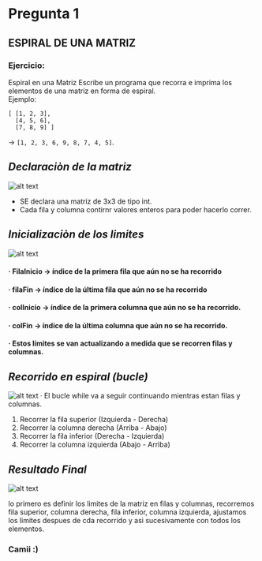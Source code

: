 # Pregunta 1
## ESPIRAL DE UNA  MATRIZ

### Ejercicio:
Espiral en una Matriz
Escribe un programa que recorra e imprima los elementos de una matriz en forma de espiral.  
Ejemplo:  
```
[ [1, 2, 3],
  [4, 5, 6],
  [7, 8, 9] ]
```
→ `[1, 2, 3, 6, 9, 8, 7, 4, 5]`.

 ## *Declaraciòn de la matriz*

![alt text](image-2.png)

 - SE declara una matriz de 3x3 de tipo int.
 - Cada fila y columna contirnr valores enteros para poder hacerlo correr. 

 ## *Inicializaciòn de los limites*
 ![alt text](image-3.png)

 #### ·  FilaInicio → índice de la primera fila que aún no se ha recorrido 
  #### ·  filaFin → índice de la última fila que aún no se ha recorrido
 #### · colInicio → índice de la primera columna que aún no se ha recorrido.
#### · colFin →  índice de la última columna que aún no se ha recorrido.
#### · Estos límites se van actualizando a medida que se recorren filas y columnas.

 ## *Recorrido en espiral (bucle)*
 ![alt text](image-8.png)
 ·  El bucle while va a seguir continuando mientras estan filas y columnas.

1) Recorrer la fila superior (Izquierda - Derecha)
2) Recorrer la columna derecha (Arriba - Abajo)
3) Recorrer la fila inferior (Derecha - Izquierda)
4) Recorrer la columna izquierda (Abajo - Arriba)

 ## *Resultado Final*
 ![alt text](image-9.png)

lo primero es definir los limites de la matriz en filas y columnas, recorremos fila superior, columna derecha, fila inferior, columna izquierda, ajustamos los limites despues de cda recorrido y asi sucesivamente  con todos los elementos. 

### Camii :)